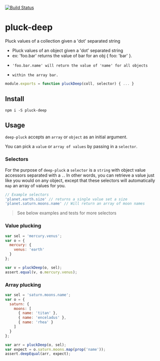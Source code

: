 [![Build Status](https://travis-ci.org/landau/pluck-deep.svg)](https://travis-ci.org/landau/pluck-deep)

pluck-deep
==========

Pluck values of a collection given a 'dot' separated string

 * Pluck values of an object given a 'dot' separated string
 * ex: 'foo.bar' returns the value of bar for an obj { foo: 'bar' }.
 *     'foo.bar.name' will return the value of 'name' for all objects
 *     within the array bar.

```js
module.exports = function pluckDeep(coll, selector) { ... }
```

## Install

`npm i -S pluck-deep`

## Usage

`deep-pluck` accepts an `array` or `object` as an initial argument.

You can pick a `value` or `array of values` by passing in a `selector`.

### Selectors

For the purpose of `deep-pluck` a `selector` is a `string` with object
value accessors separated with a `.`. In other words, you can retrieve
a value just like you would on any object, except that these selectors
will automatically `map` an array of values for you.

```js
// Example selectors
'planet.earth.size' // returns a single value set a size
'planet.saturn.moons.name' // Will return an array of moon names
```

> See below examples and tests for more selectors

### Value plucking

```js
var sel = 'mercury.venus';
var o = {
  mercury: {
    venus: 'earth'
  }
};

var v = pluckDeep(o, sel);
assert.equal(v, o.mercury.venus);
```

### Array plucking

```js
var sel = 'saturn.moons.name';
var o = {
  saturn: {
    moons: [
      { name: 'titan' },
      { name: 'enceladus' },
      { name: 'rhea' }
    ]
  }
};

var arr = pluckDeep(o, sel);
var expect = o.saturn.moons.map(prop('name'));
assert.deepEqual(arr, expect);
```
